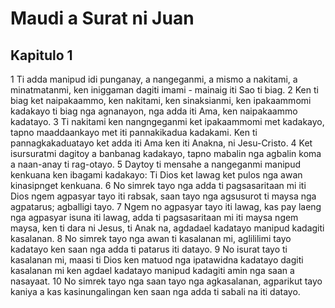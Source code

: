 Maudi a Surat ni Juan
=====================

Kapitulo 1
----------

1 Ti adda manipud idi punganay, a nangeganmi, a mismo a nakitami, a minatmatanmi, ken iniggaman dagiti imami - mainaig iti Sao ti biag.
2 Ken ti biag ket naipakaammo, ken nakitami, ken sinaksianmi, ken ipakaammomi kadakayo ti biag nga agnanayon, nga adda iti Ama, ken naipakaammo kadatayo.
3 Ti nakitami ken nangngeganmi ket ipakaammomi met kadakayo, tapno maaddaankayo met iti pannakikadua kadakami. Ken ti pannagkakaduatayo ket adda iti Ama ken iti Anakna, ni Jesu-Cristo.
4 Ket isursuratmi dagitoy a banbanag kadakayo, tapno mabalin nga agbalin koma a naan-anay ti rag-otayo.
5 Daytoy ti mensahe a nangeganmi manipud kenkuana ken ibagami kadakayo: Ti Dios ket lawag ket pulos nga awan kinasipnget kenkuana.
6 No simrek tayo nga adda ti pagsasaritaan mi iti Dios ngem agpasyar tayo iti rabsak, saan tayo nga agsusurot ti maysa nga agpatarus; agballigi tayo.
7 Ngem no agpasyar tayo iti lawag, kas pay laeng nga agpasyar isuna iti lawag, adda ti pagsasaritaan mi iti maysa ngem maysa, ken ti dara ni Jesus, ti Anak na, agdadael kadatayo manipud kadagiti kasalanan.
8 No simrek tayo nga awan ti kasalanan mi, aglililimi tayo kadatayo ken saan nga adda ti patarus iti datayo.
9 No isurat tayo ti kasalanan mi, maasi ti Dios ken matuod nga ipatawidna kadatayo dagiti kasalanan mi ken agdael kadatayo manipud kadagiti amin nga saan a nasayaat.
10 No simrek tayo nga saan tayo nga agkasalanan, agparikut tayo kaniya a kas kasinungalingan ken saan nga adda ti sabali na iti datayo.
